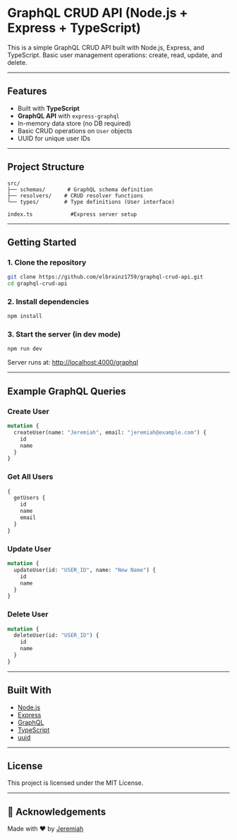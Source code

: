 # GraphQL CRUD API (Node.js + Express + TypeScript)

This is a simple GraphQL CRUD API built with Node.js, Express, and TypeScript. Basic user management operations: create, read, update, and delete.

---

##  Features

- Built with **TypeScript**
- **GraphQL API** with `express-graphql`
- In-memory data store (no DB required)
- Basic CRUD operations on `User` objects
- UUID for unique user IDs

---

##  Project Structure

```
src/
├── schemas/       # GraphQL schema definition
├── resolvers/    # CRUD resolver functions
└── types/        # Type definitions (User interface)

index.ts            #Express server setup
```

---

## Getting Started

### 1. Clone the repository

```bash
git clone https://github.com/elbrainz1759/graphql-crud-api.git
cd graphql-crud-api
```

### 2. Install dependencies

```bash
npm install
```

### 3. Start the server (in dev mode)

```bash
npm run dev
```

Server runs at: [http://localhost:4000/graphql](http://localhost:4000/graphql)

---

##  Example GraphQL Queries

### Create User

```graphql
mutation {
  createUser(name: "Jeremiah", email: "jeremiah@example.com") {
    id
    name
  }
}
```

### Get All Users

```graphql
{
  getUsers {
    id
    name
    email
  }
}
```

### Update User

```graphql
mutation {
  updateUser(id: "USER_ID", name: "New Name") {
    id
    name
  }
}
```

### Delete User

```graphql
mutation {
  deleteUser(id: "USER_ID") {
    id
    name
  }
}
```

---

##  Built With

- [Node.js](https://nodejs.org/)
- [Express](https://expressjs.com/)
- [GraphQL](https://graphql.org/)
- [TypeScript](https://www.typescriptlang.org/)
- [uuid](https://www.npmjs.com/package/uuid)

---

##  License

This project is licensed under the MIT License.

---

## 🙌 Acknowledgements

Made with ❤️ by [Jeremiah](https://github.com/elbrainz1759)
